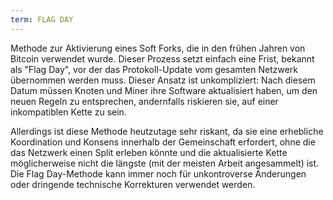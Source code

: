 ```yaml
---
term: FLAG DAY
---
```


Methode zur Aktivierung eines Soft Forks, die in den frühen Jahren von Bitcoin verwendet wurde. Dieser Prozess setzt einfach eine Frist, bekannt als "Flag Day", vor der das Protokoll-Update vom gesamten Netzwerk übernommen werden muss. Dieser Ansatz ist unkompliziert: Nach diesem Datum müssen Knoten und Miner ihre Software aktualisiert haben, um den neuen Regeln zu entsprechen, andernfalls riskieren sie, auf einer inkompatiblen Kette zu sein.

Allerdings ist diese Methode heutzutage sehr riskant, da sie eine erhebliche Koordination und Konsens innerhalb der Gemeinschaft erfordert, ohne die das Netzwerk einen Split erleben könnte und die aktualisierte Kette möglicherweise nicht die längste (mit der meisten Arbeit angesammelt) ist. Die Flag Day-Methode kann immer noch für unkontroverse Änderungen oder dringende technische Korrekturen verwendet werden.